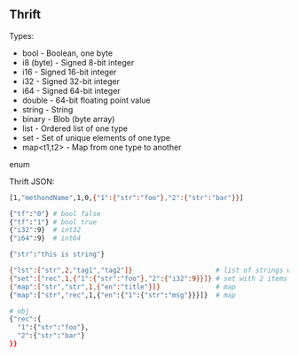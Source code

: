 Thrift
-

Types:
* bool - Boolean, one byte
* i8 (byte) - Signed 8-bit integer
* i16 - Signed 16-bit integer
* i32 - Signed 32-bit integer
* i64 - Signed 64-bit integer
* double - 64-bit floating point value
* string - String
* binary - Blob (byte array)
* list<t1> - Ordered list of one type
* set<t1> - Set of unique elements of one type
* map<t1,t2> - Map from one type to another

enum

Thrift JSON:
````sh
[1,"methondName",1,0,{"1":{"str":"foo"},"2":{"str":"bar"}}]

{"tf":"0"} # bool false
{"tf":"1"} # bool true
{"i32":9}  # int32
{"i64":9}  # int64

{"str":"this is string"}

{"lst":["str",2,"tag1","tag2"]}                     # list of strings with length 2
{"set":["rec",1,{"1":{"str":"foo"},"2":{"i32":9}}]} # set with 2 items
{"map":["str","str",1,{"en":"title"}]}              # map
{"map":["str","rec",1,{"en":{"1":{"str":"msg"}}}]}  # map

# obj
{"rec":{
  "1":{"str":"foo"},
  "2":{"str":"bar"}
}}
````
